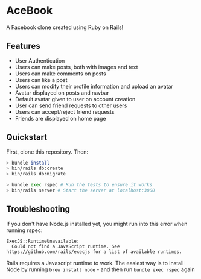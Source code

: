 # AceBook

A Facebook clone created using Ruby on Rails!

## Features

- User Authentication
- Users can make posts, both with images and text 
- Users can make comments on posts 
- Users can like a post
- Users can modify their profile information and upload an avatar
- Avatar displayed on posts and navbar
- Default avatar given to user on account creation
- User can send friend requests to other users
- Users can accept/reject friend requests
- Friends are displayed on home page


## Quickstart

First, clone this repository. Then:

```bash
> bundle install
> bin/rails db:create
> bin/rails db:migrate

> bundle exec rspec # Run the tests to ensure it works
> bin/rails server # Start the server at localhost:3000
```

## Troubleshooting

If you don't have Node.js installed yet, you might run into this error when running rspec:

```
ExecJS::RuntimeUnavailable:
  Could not find a JavaScript runtime. See https://github.com/rails/execjs for a list of available runtimes.
 ```

Rails requires a Javascript runtime to work. The easiest way is to install Node by running `brew install node` - and then run `bundle exec rspec` again


